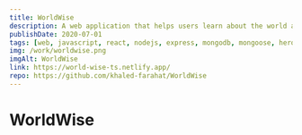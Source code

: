 ```yaml
---
title: WorldWise
description: A web application that helps users learn about the world around them.
publishDate: 2020-07-01
tags: [web, javascript, react, nodejs, express, mongodb, mongoose, heroku]
img: /work/worldwise.png
imgAlt: WorldWise
link: https://world-wise-ts.netlify.app/
repo: https://github.com/khaled-farahat/WorldWise
---
```

# WorldWise
